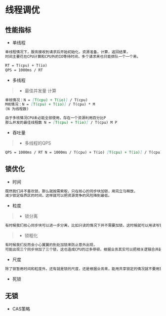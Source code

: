 # 线程调优
## 性能指标
* 单线程
```md
单线程情况下，服务接收到请求后开始初始化，资源准备，计算，返回结果，
时间主要花在CPU计算和CPU外的IO等待时间，多个请求来也只能排队一个一个来。

RT = T(cpu) + T(io)
QPS = 1000ms / RT
```
* 多线程
> * 最佳并发量 计算
```md
单核情况：N = [T(cpu) + T(io)] / T(cpu)
M核情况：N = [T(cpu) + T(io)] / T(cpu) * M
(N 为线程数)

由于多核情况CPU未必能全部使用，存在一个资源利用百分比P
那么并发的最佳线程数 N = [T(cpu) + T(io)] / T(cpu) M P
```
* 吞吐量
> * 多线程的QPS
```md
QPS = 1000ms / RT N = 1000ms / T(cpu) + T(io) [T(cpu) + T(io)] / T(cpu) M P = 1000ms / T(cpu) M P
```
## 锁优化
* 时间
```md
既然我们并不喜欢锁，那么就按需索取，只在核心的同步块加锁，用完立马释放，
减少锁定临界区的时间，这样就可以把资源竞争的风险降到最低。
```
* 粒度
> * 锁分离
```md
有时候我们核心同步块可以进一步分离，比如只读的情况下并不需要加锁，这时候就可以用读写锁各自的读写功能。
```
> * 锁粗化
```md
有时候我们反而会小心翼翼的到处加锁来防止意外出现，
可能出现三个同步块加了三个锁，这也造成CPU的过多停顿，根据业务其实可以把相关逻辑合并起来，也就是锁粗化。
```
* 尺度
```md
除了锁暂用时间和粒度外，还有就是锁的尺度，还是根据业务来，能用共享锁定的情况就不要用独享锁。
```
* 死锁

## 无锁
* CAS策略




